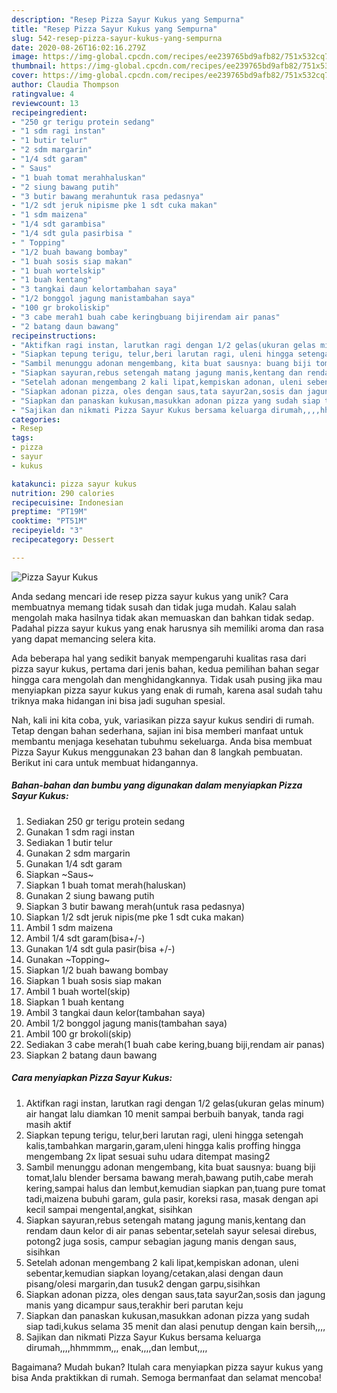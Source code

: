 ```yaml
---
description: "Resep Pizza Sayur Kukus yang Sempurna"
title: "Resep Pizza Sayur Kukus yang Sempurna"
slug: 542-resep-pizza-sayur-kukus-yang-sempurna
date: 2020-08-26T16:02:16.279Z
image: https://img-global.cpcdn.com/recipes/ee239765bd9afb82/751x532cq70/pizza-sayur-kukus-foto-resep-utama.jpg
thumbnail: https://img-global.cpcdn.com/recipes/ee239765bd9afb82/751x532cq70/pizza-sayur-kukus-foto-resep-utama.jpg
cover: https://img-global.cpcdn.com/recipes/ee239765bd9afb82/751x532cq70/pizza-sayur-kukus-foto-resep-utama.jpg
author: Claudia Thompson
ratingvalue: 4
reviewcount: 13
recipeingredient:
- "250 gr terigu protein sedang"
- "1 sdm ragi instan"
- "1 butir telur"
- "2 sdm margarin"
- "1/4 sdt garam"
- " Saus"
- "1 buah tomat merahhaluskan"
- "2 siung bawang putih"
- "3 butir bawang merahuntuk rasa pedasnya"
- "1/2 sdt jeruk nipisme pke 1 sdt cuka makan"
- "1 sdm maizena"
- "1/4 sdt garambisa"
- "1/4 sdt gula pasirbisa "
- " Topping"
- "1/2 buah bawang bombay"
- "1 buah sosis siap makan"
- "1 buah wortelskip"
- "1 buah kentang"
- "3 tangkai daun kelortambahan saya"
- "1/2 bonggol jagung manistambahan saya"
- "100 gr brokoliskip"
- "3 cabe merah1 buah cabe keringbuang bijirendam air panas"
- "2 batang daun bawang"
recipeinstructions:
- "Aktifkan ragi instan, larutkan ragi dengan 1/2 gelas(ukuran gelas minum) air hangat lalu diamkan 10 menit sampai berbuih banyak, tanda ragi masih aktif"
- "Siapkan tepung terigu, telur,beri larutan ragi, uleni hingga setengah kalis,tambahkan margarin,garam,uleni hingga kalis proffing hingga mengembang 2x lipat sesuai suhu udara ditempat masing2"
- "Sambil menunggu adonan mengembang, kita buat sausnya: buang biji tomat,lalu blender bersama bawang merah,bawang putih,cabe merah kering,sampai halus dan lembut,kemudian siapkan pan,tuang pure tomat tadi,maizena bubuhi garam, gula pasir, koreksi rasa, masak dengan api kecil sampai mengental,angkat, sisihkan"
- "Siapkan sayuran,rebus setengah matang jagung manis,kentang dan rendam daun kelor di air panas sebentar,setelah sayur selesai direbus, potong2 juga sosis, campur sebagian jagung manis dengan saus, sisihkan"
- "Setelah adonan mengembang 2 kali lipat,kempiskan adonan, uleni sebentar,kemudian siapkan loyang/cetakan,alasi dengan daun pisang/olesi margarin,dan tusuk2 dengan garpu,sisihkan"
- "Siapkan adonan pizza, oles dengan saus,tata sayur2an,sosis dan jagung manis yang dicampur saus,terakhir beri parutan keju"
- "Siapkan dan panaskan kukusan,masukkan adonan pizza yang sudah siap tadi,kukus selama 35 menit dan alasi penutup dengan kain bersih,,,,"
- "Sajikan dan nikmati Pizza Sayur Kukus bersama keluarga dirumah,,,,hhmmmm,,, enak,,,,dan lembut,,,,"
categories:
- Resep
tags:
- pizza
- sayur
- kukus

katakunci: pizza sayur kukus 
nutrition: 290 calories
recipecuisine: Indonesian
preptime: "PT19M"
cooktime: "PT51M"
recipeyield: "3"
recipecategory: Dessert

---
```



![Pizza Sayur Kukus](https://img-global.cpcdn.com/recipes/ee239765bd9afb82/751x532cq70/pizza-sayur-kukus-foto-resep-utama.jpg)

Anda sedang mencari ide resep pizza sayur kukus yang unik? Cara membuatnya memang tidak susah dan tidak juga mudah. Kalau salah mengolah maka hasilnya tidak akan memuaskan dan bahkan tidak sedap. Padahal pizza sayur kukus yang enak harusnya sih memiliki aroma dan rasa yang dapat memancing selera kita.



Ada beberapa hal yang sedikit banyak mempengaruhi kualitas rasa dari pizza sayur kukus, pertama dari jenis bahan, kedua pemilihan bahan segar hingga cara mengolah dan menghidangkannya. Tidak usah pusing jika mau menyiapkan pizza sayur kukus yang enak di rumah, karena asal sudah tahu triknya maka hidangan ini bisa jadi suguhan spesial.


Nah, kali ini kita coba, yuk, variasikan pizza sayur kukus sendiri di rumah. Tetap dengan bahan sederhana, sajian ini bisa memberi manfaat untuk membantu menjaga kesehatan tubuhmu sekeluarga. Anda bisa membuat Pizza Sayur Kukus menggunakan 23 bahan dan 8 langkah pembuatan. Berikut ini cara untuk membuat hidangannya.

<!--inarticleads1-->

##### Bahan-bahan dan bumbu yang digunakan dalam menyiapkan Pizza Sayur Kukus:

1. Sediakan 250 gr terigu protein sedang
1. Gunakan 1 sdm ragi instan
1. Sediakan 1 butir telur
1. Gunakan 2 sdm margarin
1. Gunakan 1/4 sdt garam
1. Siapkan  ~Saus~
1. Siapkan 1 buah tomat merah(haluskan)
1. Gunakan 2 siung bawang putih
1. Siapkan 3 butir bawang merah(untuk rasa pedasnya)
1. Siapkan 1/2 sdt jeruk nipis(me pke 1 sdt cuka makan)
1. Ambil 1 sdm maizena
1. Ambil 1/4 sdt garam(bisa+/-)
1. Gunakan 1/4 sdt gula pasir(bisa +/-)
1. Gunakan  ~Topping~
1. Siapkan 1/2 buah bawang bombay
1. Siapkan 1 buah sosis siap makan
1. Ambil 1 buah wortel(skip)
1. Siapkan 1 buah kentang
1. Ambil 3 tangkai daun kelor(tambahan saya)
1. Ambil 1/2 bonggol jagung manis(tambahan saya)
1. Ambil 100 gr brokoli(skip)
1. Sediakan 3 cabe merah(1 buah cabe kering,buang biji,rendam air panas)
1. Siapkan 2 batang daun bawang




<!--inarticleads2-->

##### Cara menyiapkan Pizza Sayur Kukus:

1. Aktifkan ragi instan, larutkan ragi dengan 1/2 gelas(ukuran gelas minum) air hangat lalu diamkan 10 menit sampai berbuih banyak, tanda ragi masih aktif
1. Siapkan tepung terigu, telur,beri larutan ragi, uleni hingga setengah kalis,tambahkan margarin,garam,uleni hingga kalis proffing hingga mengembang 2x lipat sesuai suhu udara ditempat masing2
1. Sambil menunggu adonan mengembang, kita buat sausnya: buang biji tomat,lalu blender bersama bawang merah,bawang putih,cabe merah kering,sampai halus dan lembut,kemudian siapkan pan,tuang pure tomat tadi,maizena bubuhi garam, gula pasir, koreksi rasa, masak dengan api kecil sampai mengental,angkat, sisihkan
1. Siapkan sayuran,rebus setengah matang jagung manis,kentang dan rendam daun kelor di air panas sebentar,setelah sayur selesai direbus, potong2 juga sosis, campur sebagian jagung manis dengan saus, sisihkan
1. Setelah adonan mengembang 2 kali lipat,kempiskan adonan, uleni sebentar,kemudian siapkan loyang/cetakan,alasi dengan daun pisang/olesi margarin,dan tusuk2 dengan garpu,sisihkan
1. Siapkan adonan pizza, oles dengan saus,tata sayur2an,sosis dan jagung manis yang dicampur saus,terakhir beri parutan keju
1. Siapkan dan panaskan kukusan,masukkan adonan pizza yang sudah siap tadi,kukus selama 35 menit dan alasi penutup dengan kain bersih,,,,
1. Sajikan dan nikmati Pizza Sayur Kukus bersama keluarga dirumah,,,,hhmmmm,,, enak,,,,dan lembut,,,,




Bagaimana? Mudah bukan? Itulah cara menyiapkan pizza sayur kukus yang bisa Anda praktikkan di rumah. Semoga bermanfaat dan selamat mencoba!
